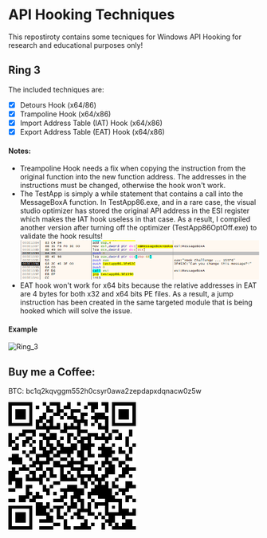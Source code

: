 # API Hooking Techniques 

This repostiroty contains some tecniques for Windows API Hooking for research and educational purposes only!

## Ring 3 
The included techniques are: 
- [X] Detours Hook (x64/86) 
- [X] Trampoline Hook (x64/x86)
- [X] Import Address Table (IAT) Hook (x64/x86)
- [X] Export Address Table (EAT) Hook (x64/x86)

#### Notes: 
- Treampoline Hook needs a fix when copying the instruction from the original function into the new function address. The addresses in the instructions must be changed, otherwise the hook won't work. 
- The TestApp is simply a while statement that contains a call into the MessageBoxA function. In TestApp86.exe, and in a rare case, the visual studio optimizer has stored the original API address in the ESI register which makes the IAT hook useless in that case. As a result, I compiled another version after turning off the optimizer (TestApp86OptOff.exe) to validate the hook results! 
![Ring3_IAT_Optimization_Off](./img/2.png)
- EAT hook won't work for x64 bits because the relative addresses in EAT are 4 bytes for both x32 and x64 bits PE files. As a result, a jump instruction has been created in the same targeted module that is being hooked which will solve the issue. 

#### Example 
![Ring_3](./img/1.gif)

## Buy me a Coffee: 
BTC: bc1q2kqvggm552h0csyr0awa2zepdapxdqnacw0z5w

![BTC](./img/btc.png)
